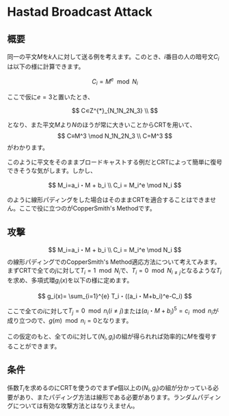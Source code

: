 # Hastad Broadcast Attack
## 概要
同一の平文$M$を$k$人に対して送る例を考えます。このとき、$i$番目の人の暗号文$C_i$は以下の様に計算できます。

$$
C_i = M^e \mod N_i
$$

ここで仮に$e=3$と置いたとき、

$$
C∊Z^{*}_{N_1N_2N_3} \\
$$

となり、また平文$M$より$N$のほうが常に大きいことからCRTを用いて、
$$
C≡M^3 \mod N_1N_2N_3 \\
C=M^3
$$
がわかります。

このように平文をそのままブロードキャストする例だとCRTによって簡単に復号できそうな気がします。しかし、

$$
M_i=a_i・M + b_i \\
C_i = M_i^e \mod N_i
$$

のように線形パディングをした場合はそのままCRTを適合することはできません。ここで役に立つのがCopperSmith's Methodです。

## 攻撃
$$
M_i=a_i・M + b_i \\
C_i = M_i^e \mod N_i
$$
の線形パディングでのCopperSmith's Method適応方法について考えてみます。
まずCRTで全ての$j$に対して$T_i=1 \mod N_i$で、$T_i=0 \mod N_{i≠j}$となるような$T_i$を求め、多項式環$g_i(x)$を以下の様に定めます。

$$
g_i(x)= \sum_{i=1}^{e} T_i・((a_i・M+b_i)^e-C_i)
$$

ここで全ての$i$に対して$T_j=0 \mod n_i (i≠j)$または$(a_i・M+b_i)^5=c_i \mod n_i$が成り立つので、$g(m) \mod n_i=0$となります。

この仮定のもと、全ての$i$に対して$(N_i, g_i)$の組が得られれば効率的に$M$を復号することができます。


## 条件
係数$T_i$を求めるのにCRTを使うのでまず$e$個以上の$(N_i, g_i)$の組が分かっている必要があり、またパディング方法は線形である必要があります。ランダムパディングについては有効な攻撃方法とはなりえません。

